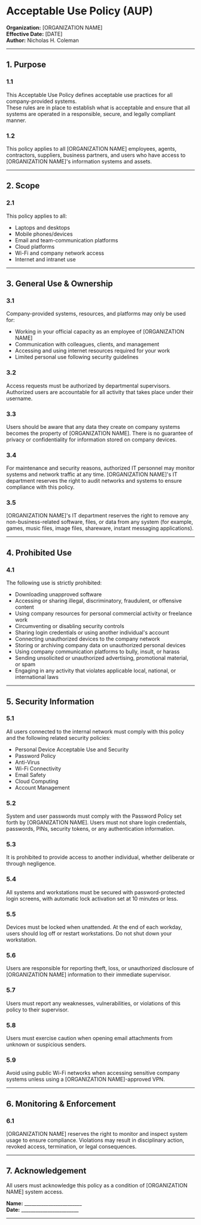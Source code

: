 # Acceptable Use Policy (AUP)

**Organization:** [ORGANIZATION NAME]  
**Effective Date:** [DATE]  
**Author:** Nicholas H. Coleman

---

## 1. Purpose

### 1.1
This Acceptable Use Policy defines acceptable use practices for all company-provided systems.  
These rules are in place to establish what is acceptable and ensure that all systems are operated in a responsible, secure, and legally compliant manner.

### 1.2
This policy applies to all [ORGANIZATION NAME] employees, agents, contractors, suppliers, business partners, and users who have access to [ORGANIZATION NAME]'s information systems and assets.

---

## 2. Scope

### 2.1
This policy applies to all:

- Laptops and desktops
- Mobile phones/devices
- Email and team-communication platforms
- Cloud platforms
- Wi-Fi and company network access
- Internet and intranet use

---

## 3. General Use & Ownership

### 3.1
Company-provided systems, resources, and platforms may only be used for:

- Working in your official capacity as an employee of [ORGANIZATION NAME]
- Communication with colleagues, clients, and management
- Accessing and using internet resources required for your work
- Limited personal use following security guidelines

### 3.2
Access requests must be authorized by departmental supervisors. Authorized users are accountable for all activity that takes place under their username.

### 3.3
Users should be aware that any data they create on company systems becomes the property of [ORGANIZATION NAME].
There is no guarantee of privacy or confidentiality for information stored on company devices.

### 3.4
For maintenance and security reasons, authorized IT personnel may monitor systems and network traffic at any time.
[ORGANIZATION NAME]'s IT department reserves the right to audit networks and systems to ensure compliance with this policy.

### 3.5
[ORGANIZATION NAME]'s IT department reserves the right to remove any non-business-related software, files, or data from any system (for example, games, music files, image files, shareware, instant messaging applications).

---

## 4. Prohibited Use

### 4.1
The following use is strictly prohibited:

- Downloading unapproved software
- Accessing or sharing illegal, discriminatory, fraudulent, or offensive content
- Using company resources for personal commercial activity or freelance work
- Circumventing or disabling security controls
- Sharing login credentials or using another individual's account
- Connecting unauthorized devices to the company network
- Storing or archiving company data on unauthorized personal devices
- Using company communication platforms to bully, insult, or harass
- Sending unsolicited or unauthorized advertising, promotional material, or spam
- Engaging in any activity that violates applicable local, national, or international laws

---

## 5. Security Information

### 5.1
All users connected to the internal network must comply with this policy and the following related security policies:

- Personal Device Acceptable Use and Security
- Password Policy
- Anti-Virus
- Wi-Fi Connectivity
- Email Safety
- Cloud Computing
- Account Management

### 5.2
System and user passwords must comply with the Password Policy set forth by [ORGANIZATION NAME].
Users must not share login credentials, passwords, PINs, security tokens, or any authentication information.

### 5.3
It is prohibited to provide access to another individual, whether deliberate or through negligence.

### 5.4
All systems and workstations must be secured with password-protected login screens, with automatic lock activation set at 10 minutes or less.

### 5.5
Devices must be locked when unattended.
At the end of each workday, users should log off or restart workstations. Do not shut down your workstation.

### 5.6
Users are responsible for reporting theft, loss, or unauthorized disclosure of [ORGANIZATION NAME] information to their immediate supervisor.

### 5.7
Users must report any weaknesses, vulnerabilities, or violations of this policy to their supervisor.

### 5.8
Users must exercise caution when opening email attachments from unknown or suspicious senders.

### 5.9
Avoid using public Wi-Fi networks when accessing sensitive company systems unless using a [ORGANIZATION NAME]-approved VPN.

---

## 6. Monitoring & Enforcement

### 6.1
[ORGANIZATION NAME] reserves the right to monitor and inspect system usage to ensure compliance.
Violations may result in disciplinary action, revoked access, termination, or legal consequences.

---

## 7. Acknowledgement

All users must acknowledge this policy as a condition of [ORGANIZATION NAME] system access.

**Name:** ________________________  
**Date:** ________________________

---
